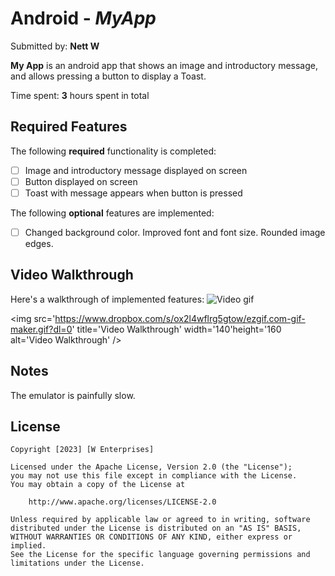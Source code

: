 # Android - *MyApp*

Submitted by: **Nett W**

**My App** is an android app that shows an image and introductory message, and allows pressing a button to display a Toast.

Time spent: **3** hours spent in total

## Required Features

The following **required** functionality is completed:

* [ ] Image and introductory message displayed on screen
* [ ] Button displayed on screen
* [ ] Toast with message appears when button is pressed

The following **optional** features are implemented:

* [ ] Changed background color. Improved font and font size. Rounded image edges.

## Video Walkthrough

Here's a walkthrough of implemented features:
![Video gif](https://www.dropbox.com/s/ox2l4wflrg5gtow/ezgif.com-gif-maker.gif?dl=0)

<img src='https://www.dropbox.com/s/ox2l4wflrg5gtow/ezgif.com-gif-maker.gif?dl=0' title='Video Walkthrough' width='140'height='160 alt='Video Walkthrough' />

<!-- Recommended tools:
[Kap](https://getkap.co/) for macOS
[ScreenToGif](https://www.screentogif.com/) for Windows
[peek](https://github.com/phw/peek) for Linux. -->

## Notes
The emulator is painfully slow.

## License

    Copyright [2023] [W Enterprises]

    Licensed under the Apache License, Version 2.0 (the "License");
    you may not use this file except in compliance with the License.
    You may obtain a copy of the License at

        http://www.apache.org/licenses/LICENSE-2.0

    Unless required by applicable law or agreed to in writing, software
    distributed under the License is distributed on an "AS IS" BASIS,
    WITHOUT WARRANTIES OR CONDITIONS OF ANY KIND, either express or implied.
    See the License for the specific language governing permissions and
    limitations under the License.
